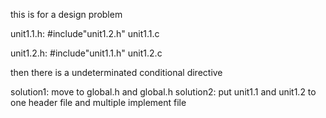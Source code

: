 this is for a design problem

unit1.1.h: #include"unit1.2.h"
unit1.1.c

unit1.2.h: #include"unit1.1.h"
unit1.2.c

then there is a undeterminated conditional directive

solution1: move to global.h and global.h
solution2: put unit1.1 and unit1.2 to one header file and multiple implement file

